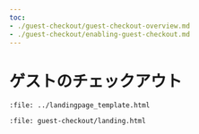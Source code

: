 ```yaml
---
toc:
- ./guest-checkout/guest-checkout-overview.md
- ./guest-checkout/enabling-guest-checkout.md
---
```


# ゲストのチェックアウト

```{raw} html
:file: ../landingpage_template.html
```

```{raw} html
:file: guest-checkout/landing.html
```
